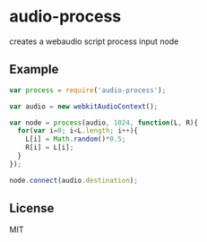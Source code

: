 
# audio-process

creates a webaudio script process input node

## Example

```js
var process = require('audio-process');

var audio = new webkitAudioContext();

var node = process(audio, 1024, function(L, R){
  for(var i=0; i<L.length; i++){
    L[i] = Math.random()*0.5;
    R[i] = L[i];
  }
});

node.connect(audio.destination);
```

## License

MIT
